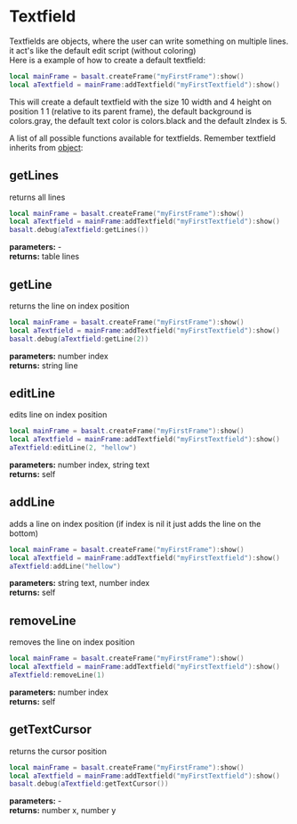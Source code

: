 # Textfield

Textfields are objects, where the user can write something on multiple lines. it act's like the default edit script (without coloring)<br>
Here is a example of how to create a default textfield:

````lua
local mainFrame = basalt.createFrame("myFirstFrame"):show()
local aTextfield = mainFrame:addTextfield("myFirstTextfield"):show()
````

This will create a default textfield with the size 10 width and 4 height on position 1 1 (relative to its parent frame), the default background is colors.gray, the default text color is colors.black and the default zIndex is 5.

A list of all possible functions available for textfields. Remember textfield inherits from [object](https://github.com/NoryiE/NyoUI/wiki/Object):


## getLines
returns all lines
````lua
local mainFrame = basalt.createFrame("myFirstFrame"):show()
local aTextfield = mainFrame:addTextfield("myFirstTextfield"):show()
basalt.debug(aTextfield:getLines())
````
**parameters:** -<br>
**returns:** table lines<br>

## getLine
returns the line on index position
````lua
local mainFrame = basalt.createFrame("myFirstFrame"):show()
local aTextfield = mainFrame:addTextfield("myFirstTextfield"):show()
basalt.debug(aTextfield:getLine(2))
````
**parameters:** number index<br>
**returns:** string line<br>

## editLine
edits line on index position
````lua
local mainFrame = basalt.createFrame("myFirstFrame"):show()
local aTextfield = mainFrame:addTextfield("myFirstTextfield"):show()
aTextfield:editLine(2, "hellow")
````
**parameters:** number index, string text<br>
**returns:** self<br>

## addLine
adds a line on index position (if index is nil it just adds the line on the bottom)
````lua
local mainFrame = basalt.createFrame("myFirstFrame"):show()
local aTextfield = mainFrame:addTextfield("myFirstTextfield"):show()
aTextfield:addLine("hellow")
````
**parameters:** string text, number index<br>
**returns:** self<br>

## removeLine
removes the line on index position
````lua
local mainFrame = basalt.createFrame("myFirstFrame"):show()
local aTextfield = mainFrame:addTextfield("myFirstTextfield"):show()
aTextfield:removeLine(1)
````
**parameters:** number index<br>
**returns:** self<br>

## getTextCursor
returns the cursor position
````lua
local mainFrame = basalt.createFrame("myFirstFrame"):show()
local aTextfield = mainFrame:addTextfield("myFirstTextfield"):show()
basalt.debug(aTextfield:getTextCursor())
````
**parameters:** -<br>
**returns:** number x, number y<br>